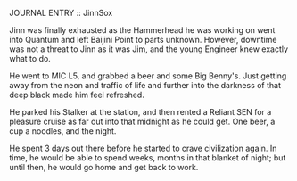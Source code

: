 JOURNAL ENTRY :: JinnSox

Jinn was finally exhausted as the Hammerhead he was working on went into Quantum and left Baijini Point to parts unknown.  However, downtime was not a threat to Jinn as it was Jim, and the young Engineer knew exactly what to do.

He went to MIC L5, and grabbed a beer and some Big Benny's.  Just getting away from the neon and traffic of life and further into the darkness of that deep black made him feel refreshed.

He parked his Stalker at the station, and then rented a Reliant SEN for a pleasure cruise as far out into that midnight as he could get.  One beer, a cup a noodles, and the night.

He spent 3 days out there before he started to crave civilization again. In time, he would be able to spend weeks, months in that blanket of night; but until then, he would go home and get back to work.